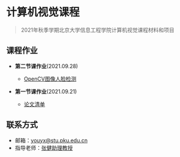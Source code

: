 # 计算机视觉课程

> 2021年秋季学期北京大学信息工程学院计算机视觉课程材料和项目


## 课程作业

-  **第二节课作业**(2021.09.28)
    - [OpenCV图像人脸检测]()

-  **第一节课作业**(2021.09.21)
    -  [论文清单](./Class_1/Paper_list.md)  



## 联系方式

- 邮箱：[youyx@stu.pku.edu.cn](mailto:youyx@stu.pku.edu.cn)
- 指导老师：[张健助理教授](https://jianzhang.tech/)

